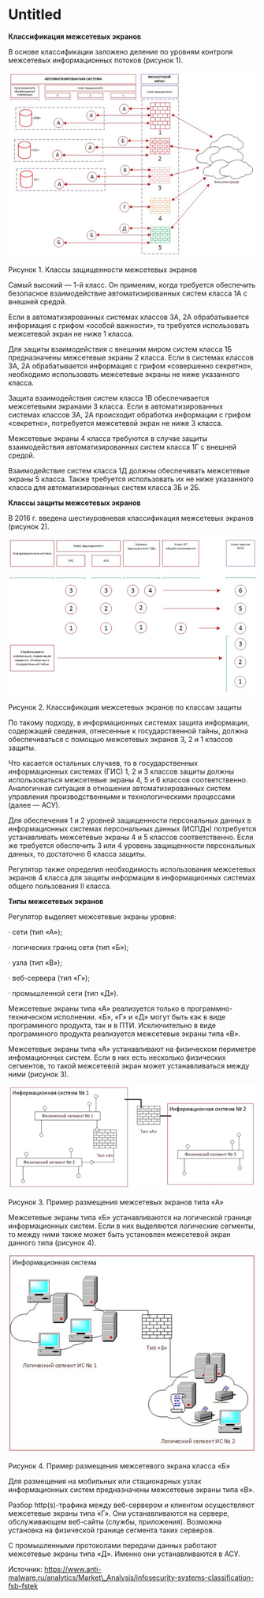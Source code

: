 # Untitled

**Классификация межсетевых экранов**

В основе классификации заложено деление по уровням контроля межсетевых информационных потоков \(рисунок 1\).  

![](../../.gitbook/assets/image%20%2829%29.png)

Рисунок 1. Классы защищенности межсетевых экранов

Самый высокий — 1-й класс. Он применим, когда требуется обеспечить безопасное взаимодействие автоматизированных систем класса 1А с внешней средой.

Если в автоматизированных системах классов 3А, 2А обрабатывается информация с грифом «особой важности», то требуется использовать межсетевой экран не ниже 1 класса.

Для защиты взаимодействия с внешним миром систем класса 1Б предназначены межсетевые экраны 2 класса. Если в системах классов 3А, 2А обрабатывается информация с грифом «совершенно секретно», необходимо использовать межсетевые экраны не ниже указанного класса.

Защита взаимодействия систем класса 1В обеспечивается межсетевыми экранами 3 класса. Если в автоматизированных системах классов 3А, 2А происходит обработка информации с грифом «секретно», потребуется межсетевой экран не ниже 3 класса.

Межсетевые экраны 4 класса требуются в случае защиты взаимодействия автоматизированных систем класса 1Г с внешней средой.

Взаимодействие систем класса 1Д должны обеспечивать межсетевые экраны 5 класса. Также требуется использовать их не ниже указанного класса для автоматизированных систем класса 3Б и 2Б.

**Классы защиты межсетевых экранов**

В 2016 г. введена шестиуровневая классификация межсетевых экранов \(рисунок 2\).

![](../../.gitbook/assets/image%20%286%29.png)

Рисунок 2. Классификация межсетевых экранов по классам защиты

По такому подходу, в информационных системах защита информации, содержащей сведения, отнесенные к государственной тайны, должна обеспечиваться с помощью межсетевых экранов 3, 2 и 1 классов защиты.

Что касается остальных случаев, то в государственных информационных системах \(ГИС\) 1, 2 и 3 классов защиты должны использоваться межсетевые экраны 4, 5 и 6 классов соответственно. Аналогичная ситуация в отношении автоматизированных систем управления производственными и технологическими процессами \(далее — АСУ\).

Для обеспечения 1 и 2 уровней защищенности персональных данных в информационных системах персональных данных \(ИСПДн\) потребуется устанавливать межсетевые экраны 4 и 5 классов соответственно. Если же требуется обеспечить 3 или 4 уровень защищенности персональных данных, то достаточно 6 класса защиты.

Регулятор также определил необходимость использования межсетевых экранов 4 класса для защиты информации в информационных системах общего пользования II класса.

**Типы межсетевых экранов**

Регулятор выделяет межсетевые экраны уровня:

·        сети \(тип «А»\);

·        логических границ сети \(тип «Б»\);

·        узла \(тип «В»\);

·        веб-сервера \(тип «Г»\);

·        промышленной сети \(тип «Д»\).

Межсетевые экраны типа «А» реализуется только в программно-техническом исполнении. «Б», «Г» и «Д» могут быть как в виде программного продукта, так и в ПТИ. Исключительно в виде программного продукта реализуется межсетевые экраны типа «В».

Межсетевые экраны типа «А» устанавливают на физическом периметре инфомационных систем. Если в них есть несколько физических сегментов, то такой межсетевой экран может устанавливаться между ними \(рисунок 3\).  

![](../../.gitbook/assets/image%20%2820%29.png)

Рисунок 3. Пример размещения межсетевых экранов типа «А»

Межсетевые экраны типа «Б» устанавливаются на логической границе информационных систем. Если в них выделяются логические сегменты, то между ними также может быть установлен межсетевой экран данного типа \(рисунок 4\).

![](../../.gitbook/assets/image%20%2839%29.png)

Рисунок 4. Пример размещения межсетевого экрана класса «Б»

Для размещения на мобильных или стационарных узлах информационных систем предназначены межсетевые экраны типа «В».

Разбор http\(s\)-трафика между веб-сервером и клиентом осуществляют межсетевые экраны типа «Г». Они устанавливаются на сервере, обслуживающем веб-сайты \(службы, приложения\). Возможна установка на физической границе сегмента таких серверов.

С промышленными протоколами передачи данных работают межсетевые экраны типа «Д». Именно они устанавливаются в АСУ.

Источник: https://www.anti-malware.ru/analytics/Market\_Analysis/infosecurity-systems-classification-fsb-fstek

